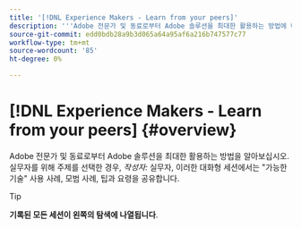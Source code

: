 ```yaml
---
title: '[!DNL Experience Makers - Learn from your peers]'
description: '''Adobe 전문가 및 동료로부터 Adobe 솔루션을 최대한 활용하는 방법에 대해 알아보십시오. [!DNL Experience Makers - Learn from your peers] 는 가상 고객 학습 이벤트의 글로벌 시리즈로, 보다 깊이 있는 활동에 중점을 둡니다. [!DNL Adobe Experience Cloud] 솔루션.'
source-git-commit: edd0bdb28a9b3d065a64a95af6a216b747577c77
workflow-type: tm+mt
source-wordcount: '85'
ht-degree: 0%

---
```


# [!DNL Experience Makers - Learn from your peers] {#overview}

Adobe 전문가 및 동료로부터 Adobe 솔루션을 최대한 활용하는 방법을 알아보십시오. 실무자를 위해 주제를 선택한 경우, _작성자:_ 실무자, 이러한 대화형 세션에서는 &quot;가능한 기술&quot; 사용 사례, 모범 사례, 팁과 요령을 공유합니다.

>[!TIP]
>
>**기록된 모든 세션이 왼쪽의 탐색에 나열됩니다**.

